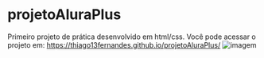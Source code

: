 # projetoAluraPlus
Primeiro projeto de prática desenvolvido em html/css.
Você pode acessar o projeto em: https://thiago13fernandes.github.io/projetoAluraPlus/
![imagem](https://user-images.githubusercontent.com/93098980/213033637-ad0dc315-bd4d-4538-8626-2779042f5a61.png)
